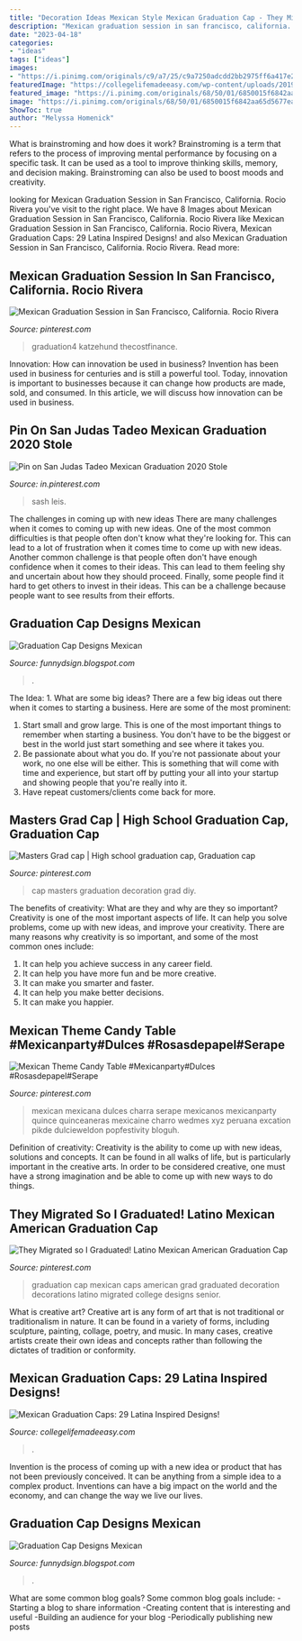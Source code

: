 ```yaml
---
title: "Decoration Ideas Mexican Style Mexican Graduation Cap - They Migrated So I Graduated! Latino Mexican American Graduation Cap"
description: "Mexican graduation session in san francisco, california. rocio rivera"
date: "2023-04-18"
categories:
- "ideas"
tags: ["ideas"]
images:
- "https://i.pinimg.com/originals/c9/a7/25/c9a7250adcdd2bb2975ff6a417e2108d.jpg"
featuredImage: "https://collegelifemadeeasy.com/wp-content/uploads/2019/04/mexican-grad-cap-11.png"
featured_image: "https://i.pinimg.com/originals/68/50/01/6850015f6842aa65d5677eac509fa3f2.jpg"
image: "https://i.pinimg.com/originals/68/50/01/6850015f6842aa65d5677eac509fa3f2.jpg"
ShowToc: true
author: "Melyssa Homenick"
---
```



What is brainstroming and how does it work?
Brainstroming is a term that refers to the process of improving mental performance by focusing on a specific task. It can be used as a tool to improve thinking skills, memory, and decision making. Brainstroming can also be used to boost moods and creativity.

	

		
looking for Mexican Graduation Session in San Francisco, California. Rocio Rivera you've visit to the right place. We have 8 Images about Mexican Graduation Session in San Francisco, California. Rocio Rivera like Mexican Graduation Session in San Francisco, California. Rocio Rivera, Mexican Graduation Caps: 29 Latina Inspired Designs! and also Mexican Graduation Session in San Francisco, California. Rocio Rivera. Read more:
		
    
## Mexican Graduation Session In San Francisco, California. Rocio Rivera

<img loading=lazy src="https://i.pinimg.com/originals/9f/bb/41/9fbb41d6d4cf695aed093fa993aee398.jpg" onerror="this.onerror=null;this.src='https://tse3.mm.bing.net/th?id=OIP.NSiOjX04Ff56gFNFMMtOswHaLH&amp;pid=15.1';" alt="Mexican Graduation Session in San Francisco, California. Rocio Rivera">

_Source: pinterest.com_

>graduation4 katzehund thecostfinance. 

	

Innovation: How can innovation be used in business?
Invention has been used in business for centuries and is still a powerful tool. Today, innovation is important to businesses because it can change how products are made, sold, and consumed. In this article, we will discuss how innovation can be used in business.

    
## Pin On San Judas Tadeo Mexican Graduation 2020 Stole

<img loading=lazy src="https://i.pinimg.com/736x/c3/04/8f/c3048f4c8facb226d5b716416b509988.jpg" onerror="this.onerror=null;this.src='https://tse3.mm.bing.net/th?id=OIP.IDr-x2B6vC6W23beqmIAygHaJ3&amp;pid=15.1';" alt="Pin on San Judas Tadeo Mexican Graduation 2020 Stole">

_Source: in.pinterest.com_

>sash leis. 

	

The challenges in coming up with new ideas
There are many challenges when it comes to coming up with new ideas. One of the most common difficulties is that people often don't know what they're looking for. This can lead to a lot of frustration when it comes time to come up with new ideas. Another common challenge is that people often don't have enough confidence when it comes to their ideas. This can lead to them feeling shy and uncertain about how they should proceed. Finally, some people find it hard to get others to invest in their ideas. This can be a challenge because people want to see results from their efforts.

    
## Graduation Cap Designs Mexican

<img loading=lazy src="https://i.pinimg.com/originals/c9/a7/25/c9a7250adcdd2bb2975ff6a417e2108d.jpg" onerror="this.onerror=null;this.src='https://tse2.mm.bing.net/th?id=OIP._kdhtTUW-HQTYVFmUfglKgHaHa&amp;pid=15.1';" alt="Graduation Cap Designs Mexican">

_Source: funnydsign.blogspot.com_

>. 

	

The Idea: 1. What are some big ideas?
There are a few big ideas out there when it comes to starting a business. Here are some of the most prominent:
1. Start small and grow large. This is one of the most important things to remember when starting a business. You don't have to be the biggest or best in the world just start something and see where it takes you.
2. Be passionate about what you do. If you're not passionate about your work, no one else will be either. This is something that will come with time and experience, but start off by putting your all into your startup and showing people that you're really into it.
3. Have repeat customers/clients come back for more.

    
## Masters Grad Cap | High School Graduation Cap, Graduation Cap

<img loading=lazy src="https://i.pinimg.com/originals/68/50/01/6850015f6842aa65d5677eac509fa3f2.jpg" onerror="this.onerror=null;this.src='https://tse1.mm.bing.net/th?id=OIP.FEhfuZN_YezCFEkCAL9AkAHaIX&amp;pid=15.1';" alt="Masters Grad cap | High school graduation cap, Graduation cap">

_Source: pinterest.com_

>cap masters graduation decoration grad diy. 

	

The benefits of creativity: What are they and why are they so important?
Creativity is one of the most important aspects of life. It can help you solve problems, come up with new ideas, and improve your creativity. There are many reasons why creativity is so important, and some of the most common ones include: 
1) It can help you achieve success in any career field.
2) It can help you have more fun and be more creative. 
3) It can make you smarter and faster. 
4) It can help you make better decisions. 
5) It can make you happier.

    
## Mexican Theme Candy Table #Mexicanparty#Dulces #Rosasdepapel#Serape

<img loading=lazy src="https://i.pinimg.com/originals/87/6a/bf/876abfc8bd572c4c923ac2c03e738ddc.jpg" onerror="this.onerror=null;this.src='https://tse2.mm.bing.net/th?id=OIP.G_5sB5X0JXMYyxQ-hw2uQAHaJ4&amp;pid=15.1';" alt="Mexican Theme Candy Table #Mexicanparty#Dulces #Rosasdepapel#Serape">

_Source: pinterest.com_

>mexican mexicana dulces charra serape mexicanos mexicanparty quince quinceaneras mexicaine charro wedmes xyz peruana excation pikde dulcieweldon popfestivity bloguh. 

	

Definition of creativity:
Creativity is the ability to come up with new ideas, solutions and concepts. It can be found in all walks of life, but is particularly important in the creative arts. In order to be considered creative, one must have a strong imagination and be able to come up with new ways to do things.

    
## They Migrated So I Graduated! Latino Mexican American Graduation Cap

<img loading=lazy src="https://i.pinimg.com/originals/d2/34/22/d23422abfc5873c62a2d65ffc7fa0436.jpg" onerror="this.onerror=null;this.src='https://tse1.mm.bing.net/th?id=OIP.ZhXm8Aa703SotKjCF-N-2AHaJ4&amp;pid=15.1';" alt="They Migrated so I Graduated! Latino Mexican American Graduation Cap">

_Source: pinterest.com_

>graduation cap mexican caps american grad graduated decoration decorations latino migrated college designs senior. 

	

What is creative art?
Creative art is any form of art that is not traditional or traditionalism in nature. It can be found in a variety of forms, including sculpture, painting, collage, poetry, and music. In many cases, creative artists create their own ideas and concepts rather than following the dictates of tradition or conformity.

    
## Mexican Graduation Caps: 29 Latina Inspired Designs!

<img loading=lazy src="https://collegelifemadeeasy.com/wp-content/uploads/2019/04/latina-graduation-cap-ideas-720x810.jpg" onerror="this.onerror=null;this.src='https://tse2.mm.bing.net/th?id=OIP.q_3iNjRxHtCcIvoKi8PxbgHaIV&amp;pid=15.1';" alt="Mexican Graduation Caps: 29 Latina Inspired Designs!">

_Source: collegelifemadeeasy.com_

>. 

	

Invention is the process of coming up with a new idea or product that has not been previously conceived. It can be anything from a simple idea to a complex product. Inventions can have a big impact on the world and the economy, and can change the way we live our lives.

    
## Graduation Cap Designs Mexican

<img loading=lazy src="https://collegelifemadeeasy.com/wp-content/uploads/2019/04/mexican-grad-cap-11.png" onerror="this.onerror=null;this.src='https://tse2.mm.bing.net/th?id=OIP.0cbkDyGTrLAF-qdt1a620QHaHa&amp;pid=15.1';" alt="Graduation Cap Designs Mexican">

_Source: funnydsign.blogspot.com_

>. 

	

What are some common blog goals?
Some common blog goals include: 
-Starting a blog to share information 
-Creating content that is interesting and useful 
-Building an audience for your blog 
-Periodically publishing new posts

